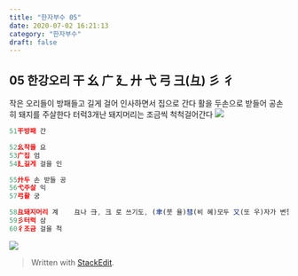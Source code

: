 ```yaml
---
title: "한자부수 05"
date: 2020-07-02 16:21:13
category: "한자부수"
draft: false
---
```

## 05 한강오리 干 幺 广 廴 廾 弋 弓 彐(彑) 彡 彳
작은 오리들이  방패들고 길게 걸어 인사하면서  집으로 간다
활을 두손으로 받들어  공손히  돼지를 주살한다
터럭3개난 돼지머리는 조금씩 척척걸어간다
![](https://i.ibb.co/7gk0RDQ/image.png)
```js
51干방패 간

52幺작을 요
53广집 엄
54廴길게 걸을 인

55廾두 손 받들 공
56弋주살 익
57弓활 궁

58彑돼지머리 계    彑나 ⺕, 彐 로 쓰기도, (聿(붓 율)彗(비 혜)모두 又(또 우)자가 변형)된 것이다.
59彡터럭 삼
60彳조금 걸을 척
```

![](https://i.ibb.co/410CyRQ/2020-07-03-2-39-13.png )

> Written with [StackEdit](https://stackedit.io/).
<!--stackedit_data:
eyJoaXN0b3J5IjpbLTE0MTM2NjM3MDQsMjM0NjEwMTg3LC05OT
Y0Mjk0NDYsNTg0MTgwMDgzLC0xNDcwNjI4MjEwLDE4NDYwMDQz
MDFdfQ==
-->